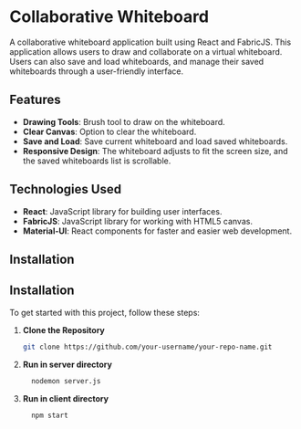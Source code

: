 # Collaborative Whiteboard

A collaborative whiteboard application built using React and FabricJS. This application allows users to draw and collaborate on a virtual whiteboard. Users can also save and load whiteboards, and manage their saved whiteboards through a user-friendly interface.

## Features

- **Drawing Tools**: Brush tool to draw on the whiteboard.
- **Clear Canvas**: Option to clear the whiteboard.
- **Save and Load**: Save current whiteboard and load saved whiteboards.
- **Responsive Design**: The whiteboard adjusts to fit the screen size, and the saved whiteboards list is scrollable.

## Technologies Used

- **React**: JavaScript library for building user interfaces.
- **FabricJS**: JavaScript library for working with HTML5 canvas.
- **Material-UI**: React components for faster and easier web development.

## Installation

## Installation

To get started with this project, follow these steps:

1. **Clone the Repository**

   ```bash
   git clone https://github.com/your-username/your-repo-name.git
2. **Run in server directory**
   ```bash
     nodemon server.js
3. **Run in client directory**
   ```bash
     npm start
